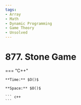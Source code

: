 ```yaml
---
tags:
- Array
- Math
- Dynamic Programming
- Game Theory
- Unsolved
---
```



# 877. Stone Game

=== "C++"

    **Time:** $O()$

    **Space:** $O()$

    ``` c++
    ```